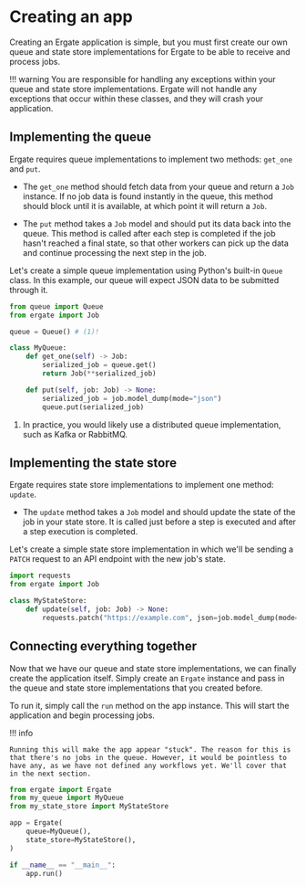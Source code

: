 # Creating an app

Creating an Ergate application is simple, but you must first create our own queue and state store implementations for Ergate to be able to receive and process jobs.


!!! warning
    You are responsible for handling any exceptions within your queue and state store implementations. Ergate will not handle any exceptions that occur within these classes, and they will crash your application.

## Implementing the queue

Ergate requires queue implementations to implement two methods: `get_one` and `put`.

- The `get_one` method should fetch data from your queue and return a `Job` instance. If no job data is found instantly in the queue, this method should block until it is available, at which point it will return a `Job`.

- The `put` method takes a `Job` model and should put its data back into the queue. This method is called after each step is completed if the job hasn't reached a final state, so that other workers can pick up the data and continue processing the next step in the job.

Let's create a simple queue implementation using Python's built-in `Queue` class. In this example, our queue will expect JSON data to be submitted through it.

```py title="my_queue.py"
from queue import Queue
from ergate import Job

queue = Queue() # (1)!

class MyQueue:
    def get_one(self) -> Job:
        serialized_job = queue.get()
        return Job(**serialized_job)

    def put(self, job: Job) -> None:
        serialized_job = job.model_dump(mode="json")
        queue.put(serialized_job)
```

1. In practice, you would likely use a distributed queue implementation, such as Kafka or RabbitMQ.


## Implementing the state store

Ergate requires state store implementations to implement one method: `update`.

- The `update` method takes a `Job` model and should update the state of the job in your state store. It is called just before a step is executed and after a step execution is completed.

Let's create a simple state store implementation in which we'll be sending a `PATCH` request to an API endpoint with the new job's state.

```py title="my_state_store.py"
import requests
from ergate import Job

class MyStateStore:
    def update(self, job: Job) -> None:
        requests.patch("https://example.com", json=job.model_dump(mode="json"))
```


## Connecting everything together

Now that we have our queue and state store implementations, we can finally create the application itself. Simply create an `Ergate` instance and pass in the queue and state store implementations that you created before.

To run it, simply call the `run` method on the app instance. This will start the application and begin processing jobs.

!!! info

    Running this will make the app appear "stuck". The reason for this is that there's no jobs in the queue. However, it would be pointless to have any, as we have not defined any workflows yet. We'll cover that in the next section.

```py title="app.py"
from ergate import Ergate
from my_queue import MyQueue
from my_state_store import MyStateStore

app = Ergate(
    queue=MyQueue(),
    state_store=MyStateStore(),
)

if __name__ == "__main__":
    app.run()
```
